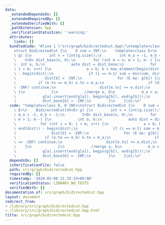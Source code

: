```yaml
---
data:
  _extendedDependsOn: []
  _extendedRequiredBy: []
  _extendedVerifiedWith: []
  _pathExtension: hpp
  _verificationStatusIcon: ':warning:'
  attributes:
    links: []
  bundledCode: "#line 1 \"src/graph/bidirectedcut.hpp\"\ntemplate<class D, D INF>\n\
    struct BidirectedCut {\n    D sum = INF;\n    template<class E>\n    BidirectedCut(VV<E>\
    \ g) {\n        int n = (int)g.size();\n        int m_a = -1, m_b = -1;\n    \
    \    V<D> dist_base(n, 0);\n        for (int m = n; m > 1; m--) {\n          \
    \  int a, b;\n            auto dist = dist_base;\n            for (int i = 0;\
    \ i < m; i++) {\n                a = b; b = max_element(begin(dist), end(dist))\
    \ - begin(dist);\n                if (i == m-1) sum = min(sum, dist[b]);\n   \
    \             dist[b] = -INF;\n                for (E &e: g[b]) {\n          \
    \          if (e.to == m_b) e.to = m_a;\n                    if (dist[e.to] ==\
    \ -INF) continue;\n                    dist[e.to] += e.dist;\n               \
    \ }\n            }\n            //merge a, b\n            m_a = a; m_b = b;\n\
    \            g[a].insert(end(g[a]), begin(g[b]), end(g[b]));\n            g[b].clear();\n\
    \            dist_base[b] = -INF;\n        }\n    }\n};\n"
  code: "template<class D, D INF>\nstruct BidirectedCut {\n    D sum = INF;\n    template<class\
    \ E>\n    BidirectedCut(VV<E> g) {\n        int n = (int)g.size();\n        int\
    \ m_a = -1, m_b = -1;\n        V<D> dist_base(n, 0);\n        for (int m = n;\
    \ m > 1; m--) {\n            int a, b;\n            auto dist = dist_base;\n \
    \           for (int i = 0; i < m; i++) {\n                a = b; b = max_element(begin(dist),\
    \ end(dist)) - begin(dist);\n                if (i == m-1) sum = min(sum, dist[b]);\n\
    \                dist[b] = -INF;\n                for (E &e: g[b]) {\n       \
    \             if (e.to == m_b) e.to = m_a;\n                    if (dist[e.to]\
    \ == -INF) continue;\n                    dist[e.to] += e.dist;\n            \
    \    }\n            }\n            //merge a, b\n            m_a = a; m_b = b;\n\
    \            g[a].insert(end(g[a]), begin(g[b]), end(g[b]));\n            g[b].clear();\n\
    \            dist_base[b] = -INF;\n        }\n    }\n};\n"
  dependsOn: []
  isVerificationFile: false
  path: src/graph/bidirectedcut.hpp
  requiredBy: []
  timestamp: '2020-05-08 21:35:33+09:00'
  verificationStatus: LIBRARY_NO_TESTS
  verifiedWith: []
documentation_of: src/graph/bidirectedcut.hpp
layout: document
redirect_from:
- /library/src/graph/bidirectedcut.hpp
- /library/src/graph/bidirectedcut.hpp.html
title: src/graph/bidirectedcut.hpp
---
```

